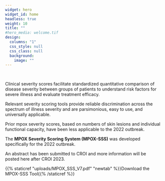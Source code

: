 ```yaml
---
widget: hero
widget_id: home
headless: true
weight: 10
title: ""
#hero_media: welcome.tif
design:
  columns: "1"
  css_style: null
  css_class: null
  background:
    image: ""
---
```

<br>

Clinical severity scores facilitate standardized quantitative comparison of disease severity between groups of patients to understand risk factors for severe illness and evaluate treatment efficacy. 

Relevant severity scoring tools provide reliable discrimination across the spectrum of illness severity and are parsimonious, easy to use, and universally applicable. 

Prior mpox severity scores, based on numbers of skin lesions and individual functional capacity, have been less applicable to the 2022 outbreak.

The **MPOX Severity Scoring System (MPOX-SSS)** was developed specifically for the 2022 outbreak. 

A﻿n abstract has been submitted to CROI and more information will be posted here after CROI 2023.

{{% staticref "uploads/MPOX_SSS_V7.pdf" "newtab" %}}Download the MPOX-SSS Tool{{% /staticref %}}
